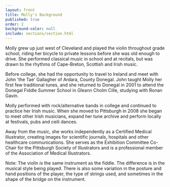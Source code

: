 ```yaml
---
layout: front
title: Molly's Background
published: true
order: 2
background-color: null
include: sections/section.html
---
```

Molly grew up just west of Cleveland and played the violin throughout grade school, riding her bicycle to private lessons before she was old enough to drive. She performed classical music in school and at recitals, but was drawn to the rhythms of Cape-Breton, Scottish and Irish music.

Before college, she had the opportunity to travel to Ireland and meet with John 'the Tae' Gallagher of Ardara, County Donegal. John taught Molly her first few traditional tunes, and she returned to Donegal in 2001 to attend the Donegal Fiddle Summer School in Gleann Cholm Cille, studying with Ronan Gavin.

Molly performed with rock/alternative bands in college and continued to practice her Irish music. When she moved to Pittsburgh in 2008 she began to meet other Irish musicians, expand her tune archive and perform locally at festivals, pubs and ceili dances.

Away from the music, she works independently as a Certified Medical Illustrator, creating images for scientific journals, hospitals and other healthcare communications. She serves as the Exhibition Committee Co-Chair for the Pittsburgh Society of Illustrators and is a professional member of the Association of Medical Illustrators.

<div class="card">
<div class="card-body">
Note: The violin <em>is</em> the same instrument as the fiddle. The difference is in the musical style being played. There is also some variation in the posture and hand positions of the player, the type of strings used, and sometimes in the shape of the bridge on the instrument.
</div>
</div>